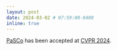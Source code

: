 ```yaml
---
layout: post
date: 2024-03-02 # 07:59:00-0400
inline: true
---
```


[PaSCo](https://astra-vision.github.io/PaSCo/) has been accepted at [CVPR 2024](https://cvpr.thecvf.com/).

